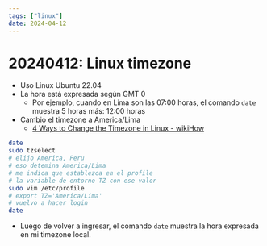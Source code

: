```yaml
---
tags: ["linux"]
date: 2024-04-12
---
```


# 20240412: Linux timezone

<TagsLinks />

- Uso Linux Ubuntu 22.04
- La hora está expresada según GMT 0
	- Por ejemplo, cuando en Lima son las 07:00 horas, el comando `date` muestra 5 horas más: 12:00 horas
- Cambio el timezone a America/Lima
	- [4 Ways to Change the Timezone in Linux - wikiHow](https://www.wikihow.com/Change-the-Timezone-in-Linux)

```sh
date
sudo tzselect
# elijo America, Peru
# eso detemina America/Lima
# me indica que establezca en el profile
# la variable de entorno TZ con ese valor
sudo vim /etc/profile
# export TZ='America/Lima'
# vuelvo a hacer login
date
```

- Luego de volver a ingresar, el comando `date` muestra la hora expresada en mi timezone local.